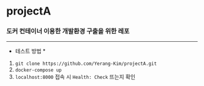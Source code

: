 # projectA

### 도커 컨테이너 이용한 개발환경 구출을 위한 레포
---

* 테스트 방법 *
1. `git clone https://github.com/Yerang-Kim/projectA.git`
2. `docker-compose up`
3. `localhost:8000` 접속 시 `Health: Check` 뜨는지 확인

